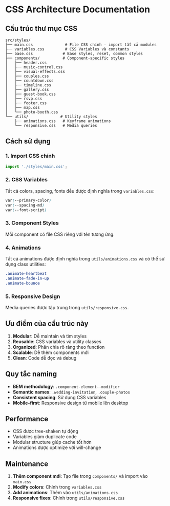 # CSS Architecture Documentation

## Cấu trúc thư mục CSS

```
src/styles/
├── main.css              # File CSS chính - import tất cả modules
├── variables.css         # CSS Variables và constants
├── base.css             # Base styles, reset, common styles
├── components/          # Component-specific styles
│   ├── header.css
│   ├── music-control.css
│   ├── visual-effects.css
│   ├── couples.css
│   ├── countdown.css
│   ├── timeline.css
│   ├── gallery.css
│   ├── guest-book.css
│   ├── rsvp.css
│   ├── footer.css
│   ├── map.css
│   └── photo-booth.css
└── utils/              # Utility styles
    ├── animations.css   # Keyframe animations
    └── responsive.css   # Media queries
```

## Cách sử dụng

### 1. Import CSS chính
```javascript
import './styles/main.css';
```

### 2. CSS Variables
Tất cả colors, spacing, fonts đều được định nghĩa trong `variables.css`:
```css
var(--primary-color)
var(--spacing-md)
var(--font-script)
```

### 3. Component Styles
Mỗi component có file CSS riêng với tên tương ứng.

### 4. Animations
Tất cả animations được định nghĩa trong `utils/animations.css` và có thể sử dụng class utilities:
```css
.animate-heartbeat
.animate-fade-in-up
.animate-bounce
```

### 5. Responsive Design
Media queries được tập trung trong `utils/responsive.css`.

## Ưu điểm của cấu trúc này

1. **Modular**: Dễ maintain và tìm styles
2. **Reusable**: CSS variables và utility classes
3. **Organized**: Phân chia rõ ràng theo function
4. **Scalable**: Dễ thêm components mới
5. **Clean**: Code dễ đọc và debug

## Quy tắc naming

- **BEM methodology**: `.component-element--modifier`
- **Semantic names**: `.wedding-invitation`, `.couple-photos`
- **Consistent spacing**: Sử dụng CSS variables
- **Mobile-first**: Responsive design từ mobile lên desktop

## Performance

- CSS được tree-shaken tự động
- Variables giảm duplicate code
- Modular structure giúp cache tốt hơn
- Animations được optimize với will-change

## Maintenance

1. **Thêm component mới**: Tạo file trong `components/` và import vào `main.css`
2. **Modify colors**: Chỉnh trong `variables.css`
3. **Add animations**: Thêm vào `utils/animations.css`
4. **Responsive fixes**: Chỉnh trong `utils/responsive.css` 